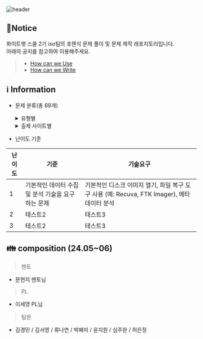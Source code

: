 ![header](https://capsule-render.vercel.app/api?type=venom&color=auto&desc=WHS%20School2_Iso%20team&text=Forensic%20GitHub%20&fontSize=35&height=250&fontColor=black)

## 📃Notice
화이트햇 스쿨 2기 iso팀의 포렌식 문제 풀이 및 문제 제작 레포지토리입니다.
<br>아래의 공지를 참고하여 이용해주세요.
> * [How can we Use](https://github.com/whs2iso/Forensic/discussions/1#discussion-6628249)
> * [How can we Write](https://github.com/whs2iso/Forensic/discussions/2#discussion-6628251)
  
## ℹ️ Information
* 문제 분류(총 69개)
  <details> <summary>유형별</summary> 
    
  > ### disk_forensics (35)
    
  > ### memory_forensics (1)
  
  > ### mobile_forensics (3)
  
  > ### multimedia_forensics (13)

  > ### network_forensics (12)
    
  > ### other_forensics (4)
    
  > ### system_forensics (1)
  </details>
  
  <details> 
    <summary>출제 사이트별</summary>
    
    > ### Dreamhack (11)
    
    > ### Suninatas (11)
    
    > ### H4CKING GAME (6)
    
    > ### SANS CTF (9)
    
    > ### xcz (5)
    
    > ### DFC - 2021 (6)
    
    > ### DFC - 2022 (76)
    
    > ### DFC - 2023 (7)
    
    > ### root me (3)
    
    > ### DFRWS - 2021 (4)
    
    > ### 디지털 범인을 찾아라 - 2023 (1)
    </details>

* 난이도 기준
  
|난이도|기준|기술요구|
|------|---|---|
|1|기본적인 데이터 수집 및 분석 기술을 요구하는 문제|기본적인 디스크 이미지 열기, 파일 복구 도구 사용 (예: Recuva, FTK Imager),  메타데이터 분석|
|2|테스트2|테스트3|
|3|테스트2|테스트3|
			

## 👪 composition (24.05~06)
> 멘토
- 문현지 멘토님
> PL
- 이세영 PL님 
> 팀원
- 김경민 / 김서영 / 류나연 / 박혜미 / 윤지원 / 심주완 / 허은정

